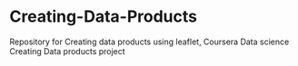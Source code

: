 # Creating-Data-Products
Repository for Creating data products using leaflet, Coursera Data science Creating Data products project
